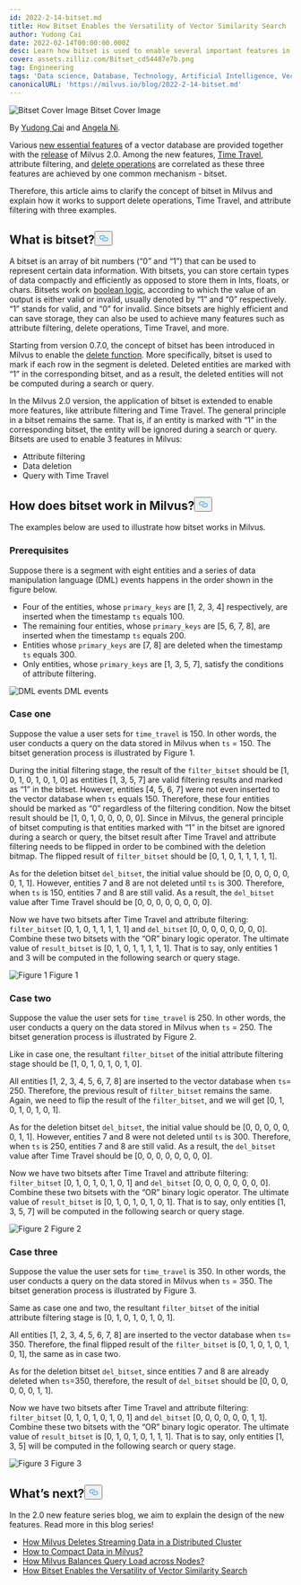 ```yaml
---
id: 2022-2-14-bitset.md
title: How Bitset Enables the Versatility of Vector Similarity Search
author: Yudong Cai
date: 2022-02-14T00:00:00.000Z
desc: Learn how bitset is used to enable several important features in Milvus.
cover: assets.zilliz.com/Bitset_cd54487e7b.png
tag: Engineering
tags: 'Data science, Database, Technology, Artificial Intelligence, Vector Management'
canonicalURL: 'https://milvus.io/blog/2022-2-14-bitset.md'
---
```

<p>
  <span class="img-wrapper">
    <img translate="no" src="https://assets.zilliz.com/Bitset_cd54487e7b.png" alt="Bitset Cover Image" class="doc-image" id="bitset-cover-image" />
    <span>Bitset Cover Image</span>
  </span>
</p>
<p>By <a href="https://github.com/cydrain">Yudong Cai</a> and <a href="https://www.linkedin.com/in/yiyun-n-2aa713163/">Angela Ni</a>.</p>
<p>Various <a href="https://milvus.io/blog/2022-1-27-milvus-2-0-a-glimpse-at-new-features.md">new essential features</a> of a vector database are provided together with the <a href="https://milvus.io/blog/2022-1-25-annoucing-general-availability-of-milvus-2-0.md">release</a> of Milvus 2.0. Among the new features, <a href="https://milvus.io/docs/v2.0.x/timetravel_ref.md">Time Travel</a>, attribute filtering, and <a href="https://milvus.io/blog/2022-02-07-how-milvus-deletes-streaming-data-in-distributed-cluster.md">delete operations</a> are correlated as these three features are achieved by one common mechanism - bitset.</p>
<p>Therefore, this article aims to clarify the concept of bitset in Milvus and explain how it works to support delete operations, Time Travel, and attribute filtering with three examples.</p>
<h2 id="What-is-bitset" class="common-anchor-header">What is bitset?<button data-href="#What-is-bitset" class="anchor-icon" translate="no">
      <svg translate="no"
        aria-hidden="true"
        focusable="false"
        height="20"
        version="1.1"
        viewBox="0 0 16 16"
        width="16"
      >
        <path
          fill="#0092E4"
          fill-rule="evenodd"
          d="M4 9h1v1H4c-1.5 0-3-1.69-3-3.5S2.55 3 4 3h4c1.45 0 3 1.69 3 3.5 0 1.41-.91 2.72-2 3.25V8.59c.58-.45 1-1.27 1-2.09C10 5.22 8.98 4 8 4H4c-.98 0-2 1.22-2 2.5S3 9 4 9zm9-3h-1v1h1c1 0 2 1.22 2 2.5S13.98 12 13 12H9c-.98 0-2-1.22-2-2.5 0-.83.42-1.64 1-2.09V6.25c-1.09.53-2 1.84-2 3.25C6 11.31 7.55 13 9 13h4c1.45 0 3-1.69 3-3.5S14.5 6 13 6z"
        ></path>
      </svg>
    </button></h2><p>A bitset is an array of bit numbers (“0” and “1”) that can be used to represent certain data information. With bitsets, you can store certain types of data compactly and efficiently as opposed to store them in Ints, floats, or chars. Bitsets work on <a href="https://milvus.io/docs/v2.0.x/boolean.md">boolean logic</a>, according to which the value of an output is either valid or invalid, usually denoted by “1” and “0” respectively. “1” stands for valid, and “0” for invalid. Since bitsets are highly efficient and can save storage, they can also be used to achieve many features such as attribute filtering, delete operations, Time Travel, and more.</p>
<p>Starting from version 0.7.0, the concept of bitset has been introduced in Milvus to enable the <a href="https://milvus.io/blog/deleting-data-in-milvus.md">delete function</a>. More specifically, bitset is used to mark if each row in the segment is deleted. Deleted entities are marked with “1” in the corresponding bitset, and as a result, the deleted entities will not be computed during a search or query.</p>
<p>In the Milvus 2.0 version, the application of bitset is extended to enable more features, like attribute filtering and Time Travel. The general principle in a bitset remains the same. That is, if an entity is marked with “1” in the corresponding bitset, the entity will be ignored during a search or query. Bitsets are used to enable 3 features in Milvus:</p>
<ul>
<li>Attribute filtering</li>
<li>Data deletion</li>
<li>Query with Time Travel</li>
</ul>
<h2 id="How-does-bitset-work-in-Milvus" class="common-anchor-header">How does bitset work in Milvus?<button data-href="#How-does-bitset-work-in-Milvus" class="anchor-icon" translate="no">
      <svg translate="no"
        aria-hidden="true"
        focusable="false"
        height="20"
        version="1.1"
        viewBox="0 0 16 16"
        width="16"
      >
        <path
          fill="#0092E4"
          fill-rule="evenodd"
          d="M4 9h1v1H4c-1.5 0-3-1.69-3-3.5S2.55 3 4 3h4c1.45 0 3 1.69 3 3.5 0 1.41-.91 2.72-2 3.25V8.59c.58-.45 1-1.27 1-2.09C10 5.22 8.98 4 8 4H4c-.98 0-2 1.22-2 2.5S3 9 4 9zm9-3h-1v1h1c1 0 2 1.22 2 2.5S13.98 12 13 12H9c-.98 0-2-1.22-2-2.5 0-.83.42-1.64 1-2.09V6.25c-1.09.53-2 1.84-2 3.25C6 11.31 7.55 13 9 13h4c1.45 0 3-1.69 3-3.5S14.5 6 13 6z"
        ></path>
      </svg>
    </button></h2><p>The examples below are used to illustrate how bitset works in Milvus.</p>
<h3 id="Prerequisites" class="common-anchor-header">Prerequisites</h3><p>Suppose there is a segment with eight entities and a series of data manipulation language (DML) events happens in the order shown in the figure below.</p>
<ul>
<li>Four of the entities, whose <code translate="no">primary_keys</code> are [1, 2, 3, 4] respectively, are inserted when the timestamp <code translate="no">ts</code> equals 100.</li>
<li>The remaining four entities, whose <code translate="no">primary_keys</code> are [5, 6, 7, 8], are inserted when the timestamp <code translate="no">ts</code> equals 200.</li>
<li>Entities whose <code translate="no">primary_keys</code> are [7, 8] are deleted when the timestamp <code translate="no">ts</code> equals 300.</li>
<li>Only entities, whose <code translate="no">primary_keys</code> are [1, 3, 5, 7], satisfy the conditions of attribute filtering.</li>
</ul>
<p>
  <span class="img-wrapper">
    <img translate="no" src="https://assets.zilliz.com/UML_1_0a3605808c.jpg" alt="DML events" class="doc-image" id="dml-events" />
    <span>DML events</span>
  </span>
</p>
<h3 id="Case-one" class="common-anchor-header">Case one</h3><p>Suppose the value a user sets for <code translate="no">time_travel</code> is 150. In other words, the user conducts a query on the data stored in Milvus when <code translate="no">ts</code> = 150. The bitset generation process is illustrated by Figure 1.</p>
<p>During the initial filtering stage, the result of the <code translate="no">filter_bitset</code> should be [1, 0, 1, 0, 1, 0, 1, 0] as entities [1, 3, 5, 7] are valid filtering results and marked as “1” in the bitset. However, entities [4, 5, 6, 7] were not even inserted to the vector database when <code translate="no">ts</code> equals 150. Therefore, these four entities should be marked as “0” regardless of the filtering condition. Now the bitset result should be [1, 0, 1, 0, 0, 0, 0, 0]. Since in Milvus, the general principle of bitset computing is that entities marked with “1” in the bitset are ignored during a search or query, the bitset result after Time Travel and attribute filtering needs to be flipped in order to be combined with the deletion bitmap. The flipped result of <code translate="no">filter_bitset</code> should be [0, 1, 0, 1, 1, 1, 1, 1].</p>
<p>As for the deletion bitset <code translate="no">del_bitset</code>, the initial value should be [0, 0, 0, 0, 0, 0, 1, 1]. However, entities 7 and 8 are not deleted until <code translate="no">ts</code> is 300. Therefore, when <code translate="no">ts</code> is 150, entities 7 and 8 are still valid. As a result, the <code translate="no">del_bitset</code> value after Time Travel should be [0, 0, 0, 0, 0, 0, 0, 0].</p>
<p>Now we have two bitsets after Time Travel and attribute filtering: <code translate="no">filter_bitset</code> [0, 1, 0, 1, 1, 1, 1, 1] and <code translate="no">del_bitset</code> [0, 0, 0, 0, 0, 0, 0, 0].  Combine these two bitsets with the “OR” binary logic operator. The ultimate value of <code translate="no">result_bitset</code> is [0, 1, 0, 1, 1, 1, 1, 1]. That is to say, only entities 1 and 3 will be computed in the following search or query stage.</p>
<p>
  <span class="img-wrapper">
    <img translate="no" src="https://assets.zilliz.com/bitset_figure1_1b5852f7a7.jpeg" alt="Figure 1" class="doc-image" id="figure-1" />
    <span>Figure 1</span>
  </span>
</p>
<h3 id="Case-two" class="common-anchor-header">Case two</h3><p>Suppose the value the user sets for <code translate="no">time_travel</code> is 250. In other words, the user conducts a query on the data stored in Milvus when <code translate="no">ts</code> = 250. The bitset generation process is illustrated by Figure 2.</p>
<p>Like in case one, the resultant <code translate="no">filter_bitset</code> of the initial attribute filtering stage should be [1, 0, 1, 0, 1, 0, 1, 0].</p>
<p>All entities [1, 2, 3, 4, 5, 6, 7, 8] are inserted to the vector database when <code translate="no">ts</code>= 250. Therefore, the previous result of <code translate="no">filter_bitset</code> remains the same. Again, we need to flip the result of the <code translate="no">filter_bitset</code>, and we will get [0, 1, 0, 1, 0, 1, 0, 1].</p>
<p>As for the deletion bitset <code translate="no">del_bitset</code>, the initial value should be [0, 0, 0, 0, 0, 0, 1, 1]. However, entities 7 and 8 were not deleted until <code translate="no">ts</code> is 300. Therefore, when <code translate="no">ts</code> is 250, entities 7 and 8 are still valid. As a result, the <code translate="no">del_bitset</code> value after Time Travel should be [0, 0, 0, 0, 0, 0, 0, 0].</p>
<p>Now we have two bitsets after Time Travel and attribute filtering: <code translate="no">filter_bitset</code> [0, 1, 0, 1, 0, 1, 0, 1] and <code translate="no">del_bitset</code> [0, 0, 0, 0, 0, 0, 0, 0].  Combine these two bitsets with the “OR” binary logic operator. The ultimate value of <code translate="no">result_bitset</code> is [0, 1, 0, 1, 0, 1, 0, 1]. That is to say, only entities [1, 3, 5, 7] will be computed in the following search or query stage.</p>
<p>
  <span class="img-wrapper">
    <img translate="no" src="https://assets.zilliz.com/bitset_figure2_7cbaa7c719.jpeg" alt="Figure 2" class="doc-image" id="figure-2" />
    <span>Figure 2</span>
  </span>
</p>
<h3 id="Case-three" class="common-anchor-header">Case three</h3><p>Suppose the value the user sets for <code translate="no">time_travel</code> is 350. In other words, the user conducts a query on the data stored in Milvus when <code translate="no">ts</code> = 350. The bitset generation process is illustrated by Figure 3.</p>
<p>Same as case one and two, the resultant <code translate="no">filter_bitset</code> of the initial attribute filtering stage is [0, 1, 0, 1, 0, 1, 0, 1].</p>
<p>All entities [1, 2, 3, 4, 5, 6, 7, 8] are inserted to the vector database when <code translate="no">ts</code>= 350. Therefore, the final flipped result of the <code translate="no">filter_bitset</code> is [0, 1, 0, 1, 0, 1, 0, 1], the same as in case two.</p>
<p>As for the deletion bitset <code translate="no">del_bitset</code>, since entities 7 and 8 are already deleted when <code translate="no">ts</code>=350, therefore, the result of <code translate="no">del_bitset</code> should be [0, 0, 0, 0, 0, 0, 1, 1].</p>
<p>Now we have two bitsets after Time Travel and attribute filtering: <code translate="no">filter_bitset</code> [0, 1, 0, 1, 0, 1, 0, 1] and <code translate="no">del_bitset</code> [0, 0, 0, 0, 0, 0, 1, 1].  Combine these two bitsets with the “OR” binary logic operator. The ultimate value of <code translate="no">result_bitset</code> is [0, 1, 0, 1, 0, 1, 1, 1]. That is to say, only entities [1, 3, 5] will be computed in the following search or query stage.</p>
<p>
  <span class="img-wrapper">
    <img translate="no" src="https://assets.zilliz.com/bitset_figure3_dd46a6aecf.jpeg" alt="Figure 3" class="doc-image" id="figure-3" />
    <span>Figure 3</span>
  </span>
</p>
<h2 id="Whats-next" class="common-anchor-header">What’s next?<button data-href="#Whats-next" class="anchor-icon" translate="no">
      <svg translate="no"
        aria-hidden="true"
        focusable="false"
        height="20"
        version="1.1"
        viewBox="0 0 16 16"
        width="16"
      >
        <path
          fill="#0092E4"
          fill-rule="evenodd"
          d="M4 9h1v1H4c-1.5 0-3-1.69-3-3.5S2.55 3 4 3h4c1.45 0 3 1.69 3 3.5 0 1.41-.91 2.72-2 3.25V8.59c.58-.45 1-1.27 1-2.09C10 5.22 8.98 4 8 4H4c-.98 0-2 1.22-2 2.5S3 9 4 9zm9-3h-1v1h1c1 0 2 1.22 2 2.5S13.98 12 13 12H9c-.98 0-2-1.22-2-2.5 0-.83.42-1.64 1-2.09V6.25c-1.09.53-2 1.84-2 3.25C6 11.31 7.55 13 9 13h4c1.45 0 3-1.69 3-3.5S14.5 6 13 6z"
        ></path>
      </svg>
    </button></h2><p>In the 2.0 new feature series blog, we aim to explain the design of the new features. Read more in this blog series!</p>
<ul>
<li><a href="https://milvus.io/blog/2022-02-07-how-milvus-deletes-streaming-data-in-distributed-cluster.md">How Milvus Deletes Streaming Data in a Distributed Cluster</a></li>
<li><a href="https://milvus.io/blog/2022-2-21-compact.md">How to Compact Data in Milvus?</a></li>
<li><a href="https://milvus.io/blog/2022-02-28-how-milvus-balances-query-load-across-nodes.md">How Milvus Balances Query Load across Nodes?</a></li>
<li><a href="https://milvus.io/blog/2022-2-14-bitset.md">How Bitset Enables the Versatility of Vector Similarity Search</a></li>
</ul>

